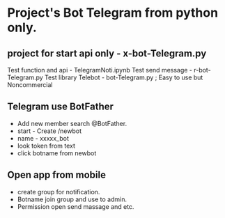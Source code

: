 # Project's Bot Telegram from python only.

## project for start api only - x-bot-Telegram.py 

Test function and api -  TelegramNoti.ipynb 
Test send message     -  r-bot-Telegram.py
Test library Telebot  -  bot-Telegram.py    ; Easy to use but Noncommercial


## Telegram use BotFather
- Add new member search @BotFather.
- start - Create /newbot
- name  - xxxxx_bot
- look token from text
- click botname from newbot

## Open app from mobile
- create group for notification.
- Botname join group and use to admin.
- Permission open send massage and etc.


